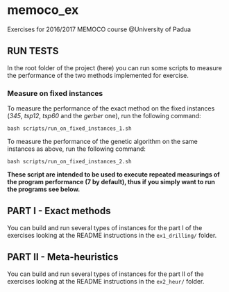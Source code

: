 # memoco_ex
Exercises for 2016/2017 MEMOCO course @University of Padua

## RUN TESTS

In the root folder of the project (here) you can run some scripts to measure
the performance of the two methods implemented for exercise.

### Measure on fixed instances

To measure the performance of the exact method on the fixed instances (*345*,
*tsp12*, *tsp60* and the *gerber* one), run the following command:

    bash scripts/run_on_fixed_instances_1.sh

To measure the performance of the genetic algorithm on the same instances as
above, run the following command:

    bash scripts/run_on_fixed_instances_2.sh

__These script are intended to be used to execute repeated measurings of the
program performance (7 by default), thus if you simply want to run the programs
see below.__

## PART I - Exact methods

You can build and run several types of instances for the part I of the
exercises looking at the README instructions in the `ex1_drilling/` folder.

## PART II - Meta-heuristics

You can build and run several types of instances for the part II of the
exercises looking at the README instructions in the `ex2_heur/` folder.
